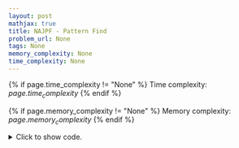 ```yaml
---
layout: post
mathjax: true
title: NAJPF - Pattern Find
problem_url: None
tags: None
memory_complexity: None
time_complexity: None
---
```




{% if page.time_complexity != "None" %}
Time complexity: ${{ page.time_complexity }}$
{% endif %}

{% if page.memory_complexity != "None" %}
Memory complexity: ${{ page.memory_complexity }}$
{% endif %}

<details>
<summary>
<p style="display:inline">Click to show code.</p>
</summary>
```cpp
{% raw %}
using namespace std;
using ll = long long;
using ii = pair<int, int>;
using vi = vector<int>;
template <typename InputIterator,
          typename T = typename iterator_traits<InputIterator>::value_type>
void read_n(InputIterator it, int n)
{
    copy_n(istream_iterator<T>(cin), n, it);
}
template <typename InputIterator,
          typename T = typename iterator_traits<InputIterator>::value_type>
void write(InputIterator first, InputIterator last, const char *delim = "\n")
{
    copy(first, last, ostream_iterator<T>(cout, delim));
}
vi prefix_function(string s)
{
    int n = (int)s.size();
    vi pi(n, 0);
    for (int i = 1; i < n; i++)
    {
        int j = pi[i - 1];
        while (j > 0 and s[i] != s[j])
            j = pi[j - 1];
        if (s[i] == s[j])
            j++;
        pi[i] = j;
    }
    return pi;
}
int main(void)
{
    ios::sync_with_stdio(false), cin.tie(NULL);
    int t;
    cin >> t;
    while (t--)
    {
        string str, pat;
        cin >> str >> pat;
        int pat_sz = (int)pat.size();
        auto pi = prefix_function(pat + "#" + str);
        vi ans;
        for (int i = pat_sz + 1, len = (int)pi.size(); i < len; ++i)
            if (pi[i] == pat_sz)
                ans.push_back(i + 1 - 2 * pat_sz);
        if ((int)ans.size() == 0)
            cout << "Not Found" << endl;
        else
            cout << (int)ans.size() << endl, write(ans.begin(), ans.end(), " "), cout << endl;
    }
    return 0;
}

{% endraw %}
```
</details>

